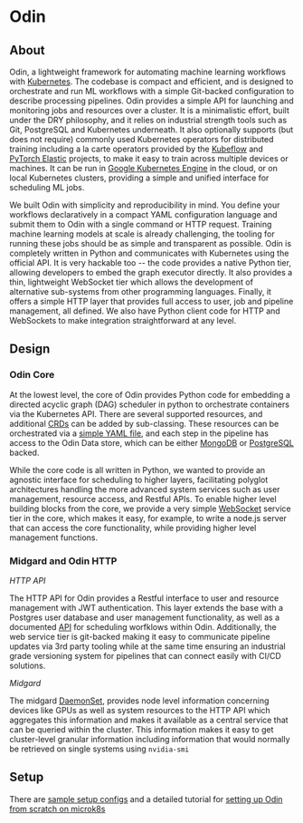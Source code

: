 # Odin
## About

Odin, a lightweight framework for automating machine learning workflows with [Kubernetes](https://kubernetes.io/).  The codebase is compact and efficient, and is designed to orchestrate and run ML workflows with a simple Git-backed configuration to describe processing pipelines.  Odin provides a simple API for launching and monitoring jobs and resources over a cluster. It is a minimalistic effort, built under the DRY philosophy, and it relies on industrial strength tools such as  Git, PostgreSQL and Kubernetes underneath. It also optionally supports (but does not require) commonly used Kubernetes operators for distributed training including a la carte operators provided by the [Kubeflow](https://www.kubeflow.org/) and [PyTorch Elastic](https://github.com/pytorch/elastic) projects, to make it easy to train across multiple devices or machines.  It can be run in [Google Kubernetes Engine](https://cloud.google.com/kubernetes-engine/) in the cloud, or on local Kubernetes clusters, providing a simple and unified interface for scheduling ML jobs.

We built Odin with simplicity and reproducibility in mind. You define your workflows declaratively in a compact YAML configuration language and submit them to Odin with a single command or HTTP request. Training machine learning models at scale is already challenging, the tooling for running these jobs should be as simple and transparent as possible. Odin is completely written in Python and communicates with Kubernetes using the official API.  It is very hackable too -- the code provides a native Python tier, allowing developers to embed the graph executor directly.  It also provides a thin, lightweight WebSocket tier which allows the development of alternative sub-systems from other programming languages. Finally, it offers a simple HTTP layer that provides full access to user, job and pipeline management, all defined. We also have Python client code for HTTP and WebSockets to make integration straightforward at any level.

## Design

### Odin Core

At the lowest level, the core of Odin provides Python code for embedding a directed acyclic graph (DAG) scheduler in python to orchestrate containers via the Kubernetes API.  There are several supported resources, and additional [CRDs](https://kubernetes.io/docs/tasks/extend-kubernetes/custom-resources/custom-resource-definitions/) can be added by sub-classing.  These resources can be orchestrated via a [simple YAML file](https://github.com/dpressel/sample-odin-pipelines/blob/main/bert-ner/main.yml), and each step in the pipeline has access to the Odin Data store, which can be either [MongoDB](https://www.mongodb.com/) or [PostgreSQL](https://www.postgresql.org/) backed.

While the core code is all written in Python, we wanted to provide an agnostic interface for scheduling to higher layers, facilitating polyglot architectures handling the more advanced system services such as user management, resource access, and Restful APIs.  To enable higher level building blocks from the core, we provide a very simple [WebSocket](https://en.wikipedia.org/wiki/WebSocket) service tier in the core, which makes it easy, for example, to write a node.js server that can access the core functionality, while providing higher level management functions.

### Midgard and Odin HTTP

*HTTP API*

The HTTP API for Odin provides a Restful interface to user and resource management with JWT authentication.  This layer extends the base with a Postgres user database and user management functionality, as well as a documented [API](docs/api.md) for scheduling worfklows within Odin.  Additionally, the web service tier is git-backed making it easy to communicate pipeline updates via 3rd party tooling while at the same time ensuring an industrial grade versioning system for pipelines that can connect easily with CI/CD solutions.

*Midgard*

The midgard [DaemonSet](https://kubernetes.io/docs/concepts/workloads/controllers/daemonset/), provides node level information concerning devices like GPUs as well as system resources to the HTTP API which aggregates this information and makes it available as a central service that can be queried within the cluster.  This information makes it easy to get cluster-level granular information including information that would normally be retrieved on single systems using `nvidia-smi`

## Setup

There are [sample setup configs](https://github.com/Interactions-AI/sample-odin-configs) and a detailed tutorial for
[setting up Odin from scratch on microk8s](https://github.com/Interactions-AI/sample-odin-configs/blob/main/docs/odin-from-scratch.md)

